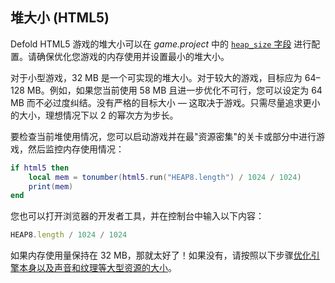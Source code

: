## 堆大小 (HTML5)
Defold HTML5 游戏的堆大小可以在 *game.project* 中的 [`heap_size` 字段](/manuals/project-settings/#heap-size) 进行配置。请确保优化您游戏的内存使用并设置最小的堆大小。

对于小型游戏，32 MB 是一个可实现的堆大小。对于较大的游戏，目标应为 64–128 MB。例如，如果您当前使用 58 MB 且进一步优化不可行，您可以设定为 64 MB 而不必过度纠结。没有严格的目标大小 — 这取决于游戏。只需尽量追求更小的大小，理想情况下以 2 的幂次方为步长。

要检查当前堆使用情况，您可以启动游戏并在最"资源密集"的关卡或部分中进行游戏，然后监控内存使用情况：

```lua
if html5 then
    local mem = tonumber(html5.run("HEAP8.length") / 1024 / 1024)
    print(mem)
end
```

您也可以打开浏览器的开发者工具，并在控制台中输入以下内容：

```js
HEAP8.length / 1024 / 1024
```

如果内存使用量保持在 32 MB，那就太好了！如果没有，请按照以下步骤[优化引擎本身以及声音和纹理等大型资源的大小](/manuals/optimization-size)。